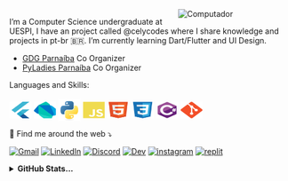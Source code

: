 <img src="https://user-images.githubusercontent.com/70456452/172366423-5007f1d9-cb99-4125-9776-f0d21888e216.png" min-width="200px" max-width="200px" width="200px" align="right" alt="Computador">
<p>
 I’m a Computer Science undergraduate at UESPI, I have an project called @celycodes where I share knowledge and projects in pt-br 🇧🇷. I’m currently learning Dart/Flutter and UI Design.
 
* [GDG Parnaíba](https://gdg.community.dev/gdg-parnaiba/) Co Organizer
* [PyLadies Parnaíba](https://www.instagram.com/pyladiesparnaiba/) Co Organizer
</p>
 
<p align="left">
  Languages and Skills: <br>
  <br>
  <img align="center" alt="Rafa-React" height="30" width="40" src="https://raw.githubusercontent.com/devicons/devicon/master/icons/flutter/flutter-original.svg">
  <img align="center" alt="Ts" height="30" width="40" src="https://raw.githubusercontent.com/devicons/devicon/master/icons/dart/dart-original.svg">
  <img align="center" alt="Python" height="40" width="40" src="https://raw.githubusercontent.com/devicons/devicon/master/icons/python/python-original.svg">
  <img align="center" alt="Js" height="30" width="40" src="https://raw.githubusercontent.com/devicons/devicon/master/icons/javascript/javascript-plain.svg">
  <img align="center" alt="HTML" height="30" width="40" src="https://raw.githubusercontent.com/devicons/devicon/master/icons/html5/html5-original.svg">
  <img align="center" alt="CSS" height="30" width="40" src="https://raw.githubusercontent.com/devicons/devicon/master/icons/css3/css3-original.svg">
  <img align="center" alt="Csharp" height="30" width="40" src="https://raw.githubusercontent.com/devicons/devicon/master/icons/csharp/csharp-original.svg">
  <img align="center" alt="Git" height="30" width="40" src="https://raw.githubusercontent.com/devicons/devicon/master/icons/git/git-original.svg">
</p>

<p align="left">
  💌 Find me around the web ⤵️
</p>

[![Gmail](https://img.shields.io/badge/-gmail-%23D14836?style=for-the-badge&logo=Gmail&logoColor=white)](mailto:celycristhyne@gmail.com)
[![LinkedIn](https://img.shields.io/badge/LinkedIn-0077B5?style=for-the-badge&logo=linkedin&logoColor=white)](https://www.linkedin.com/in/celenny)
[![Discord](https://img.shields.io/badge/Discord-5865F2?style=for-the-badge&logo=discord&logoColor=white)](https://discordapp.com/users/547863941989138453)
[![Dev](https://img.shields.io/badge/dev.to-0A0A0A?style=for-the-badge&logo=dev-dot-to&logoColor=white)](https://dev.to/celenny)
[![instagram](https://img.shields.io/badge/Instagram-E4405F?style=for-the-badge&logo=instagram&logoColor=white)](https://www.instagram.com/celycodes/)
[![replit](https://img.shields.io/badge/replit-667881?style=for-the-badge&logo=replit&logoColor=white)](https://replit.com/@celenny)

<details align="left">
  <summary><b>GitHub Stats...</b></i> </summary>
<p align = "center">
<br>
<center>
<table>
  <tr>
      <td><img width="340px" align="left" src="https://github-readme-stats.vercel.app/api/top-langs/?username=celenny&hide=ShaderLab&layout=compact&show_icons=true&theme=tokyonight" /></td>
      <td><img width="400px" align="left" src="https://github-readme-stats.vercel.app/api?username=celenny&show_icons=true&theme=tokyonight" /></td>
  </tr>   
</table>
</center>
</p>

</details>
